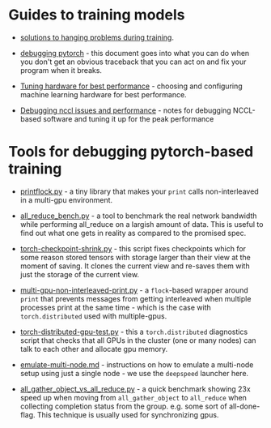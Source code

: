 # Guides to training models

- [solutions to hanging problems during training](./torch-distributed-hanging-solutions.md).

- [debugging pytorch](./pytorch-debug.md) - this document goes into what you can do when you don't get an obvious traceback that you can act on and fix your program when it breaks.

- [Tuning hardware for best performance](./hardware-performance.md) - choosing and configuring machine learning hardware for best performance.

- [Debugging nccl issues and performance](./nccl-performance-debug.md) - notes for debugging NCCL-based software and tuning it up for the peak performance


# Tools for debugging pytorch-based training

- [printflock.py](./printflock.py) - a tiny library that makes your `print` calls non-interleaved in a multi-gpu environment.

- [all_reduce_bench.py](./all_reduce_bench.py) - a tool to benchmark the real network bandwidth while performing all_reduce on a largish amount of data. This is useful to find out what one gets in reality as compared to the promised spec.

- [torch-checkpoint-shrink.py](./torch-checkpoint-shrink.py) - this script fixes checkpoints which for some reason stored tensors with storage larger than their view at the moment of saving. It clones the current view and re-saves them with just the storage of the current view.

- [multi-gpu-non-interleaved-print.py](./multi-gpu-non-interleaved-print.py) - a `flock`-based wrapper around `print` that prevents messages from getting interleaved when multiple processes print at the same time - which is the case with `torch.distributed` used with multiple-gpus.

- [torch-distributed-gpu-test.py](./torch-distributed-gpu-test.py) - this a `torch.distributed` diagnostics
  script that checks that all GPUs in the cluster (one or many nodes) can talk to each other and allocate gpu memory.

- [emulate-multi-node.md](./emulate-multi-node.md) - instructions on how to emulate a multi-node setup using just a single node - we use the `deepspeed` launcher here.

- [all_gather_object_vs_all_reduce.py](./all_gather_object_vs_all_reduce.py) - a quick benchmark showing 23x speed up when moving from `all_gather_object` to `all_reduce` when collecting completion status from the group. e.g. some sort of all-done-flag. This technique is usually used for synchronizing gpus.
